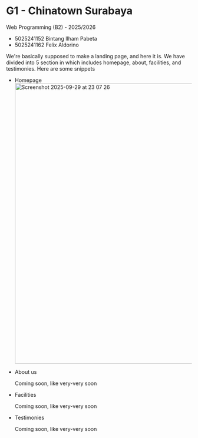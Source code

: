 # G1 - Chinatown Surabaya
Web Programming (B2) - 2025/2026
  - 5025241152 Bintang Ilham Pabeta
  - 5025241162 Felix Aldorino


We're basically supposed to make a landing page, and here it is. We have divided into 5 section in which includes homepage, about, facilities, and testimonies. Here are some snippets
- Homepage
  <img width="1440" height="762" alt="Screenshot 2025-09-29 at 23 07 26" src="https://github.com/user-attachments/assets/dd362dc0-f301-4870-bfb8-833f34a5b362" />

- About us
  
  Coming soon, like very-very soon
  
- Facilities
  
  Coming soon, like very-very soon
  
- Testimonies
  
  Coming soon, like very-very soon
